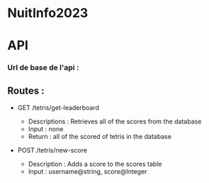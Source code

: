 # NuitInfo2023

# API

### Url de base de l'api : 

## Routes :
 - GET /tetris/get-leaderboard  
   - Descriptions : Retrieves all of the scores from the database 
   - Input : none
   - Return : all of the scored of tetris in the database

 - POST /tetris/new-score
   - Description : Adds a score to the scores table
   - Input : username@string, score@Integer
